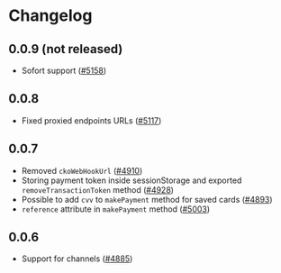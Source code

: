 # Changelog

## 0.0.9 (not released)
- Sofort support ([#5158](https://github.com/DivanteLtd/vue-storefront/issues/5158))

## 0.0.8

- Fixed proxied endpoints URLs ([#5117](https://github.com/DivanteLtd/vue-storefront/pull/5117))

## 0.0.7

- Removed `ckoWebHookUrl` ([#4910](https://github.com/DivanteLtd/vue-storefront/issues/4910))
- Storing payment token inside sessionStorage and exported `removeTransactionToken` method ([#4928](https://github.com/DivanteLtd/vue-storefront/issues/4928))
- Possible to add `cvv` to `makePayment` method for saved cards ([#4893](https://github.com/DivanteLtd/vue-storefront/issues/4893))
- `reference` attribute in `makePayment` method ([#5003](https://github.com/DivanteLtd/vue-storefront/issues/5003))

## 0.0.6 

- Support for channels ([#4885](https://github.com/DivanteLtd/vue-storefront/issues/4885)) 